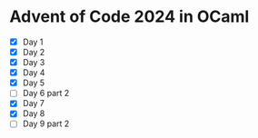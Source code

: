 # Advent of Code 2024 in OCaml

- [x] Day 1
- [x] Day 2
- [x] Day 3
- [x] Day 4
- [x] Day 5
- [ ] Day 6 part 2
- [x] Day 7
- [x] Day 8
- [ ] Day 9 part 2 
